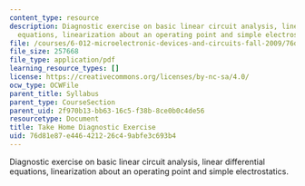 ```yaml
---
content_type: resource
description: Diagnostic exercise on basic linear circuit analysis, linear differential
  equations, linearization about an operating point and simple electrostatics.
file: /courses/6-012-microelectronic-devices-and-circuits-fall-2009/76d81e87e446421226c49abfe3c693b4_MIT6_012F09_diagnostic_soln.pdf
file_size: 257668
file_type: application/pdf
learning_resource_types: []
license: https://creativecommons.org/licenses/by-nc-sa/4.0/
ocw_type: OCWFile
parent_title: Syllabus
parent_type: CourseSection
parent_uid: 2f970b13-bb63-16c5-f38b-8ce0b0c4de56
resourcetype: Document
title: Take Home Diagnostic Exercise
uid: 76d81e87-e446-4212-26c4-9abfe3c693b4
---
```

Diagnostic exercise on basic linear circuit analysis, linear differential equations, linearization about an operating point and simple electrostatics.
